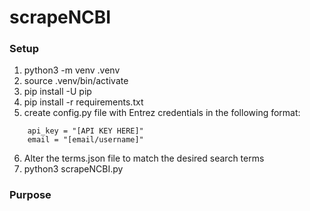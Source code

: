 # scrapeNCBI

### Setup

1. python3 -m venv .venv
2. source .venv/bin/activate
3. pip install -U pip
4. pip install -r requirements.txt
5. create config.py file with Entrez credentials in the following format:
```
    api_key = "[API KEY HERE]"
    email = "[email/username]"
```
6. Alter the terms.json file to match the desired search terms
7. python3 scrapeNCBI.py

### Purpose

